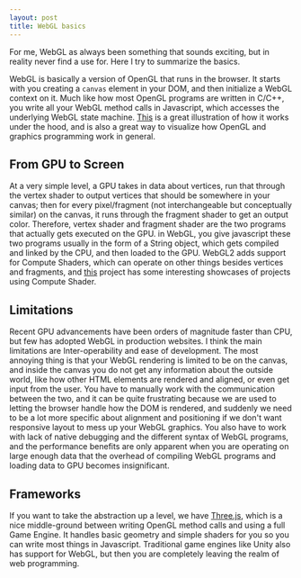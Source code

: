 ```yaml
---
layout: post
title: WebGL basics
---
```


For me, WebGL as always been something that sounds exciting, but in reality never find a use for. Here I try to summarize the basics.

WebGL is basically a version of OpenGL that runs in the browser. It starts with you creating a `canvas` element in your DOM, and then initialize a WebGL context on it. Much like how most OpenGL programs are written in C/C++, you write all your WebGL method calls in Javascript, which accesses the underlying WebGL state machine. [This](https://webgl2fundamentals.org/webgl/lessons/resources/webgl-state-diagram.html) is a great illustration of how it works under the hood, and is also a great way to visualize how OpenGL and graphics programming work in general.

## From GPU to Screen

At a very simple level, a GPU takes in data about vertices, run that through the vertex shader to output vertices that should be somewhere in your canvas; then for every pixel/fragment (not interchangeable but conceptually similar) on the canvas, it runs through the fragment shader to get an output color. Therefore, vertex shader and fragment shader are the two programs that actually gets executed on the GPU. in WebGL, you give javascript these two programs usually in the form of a String object, which gets compiled and linked by the CPU, and then loaded to the GPU. WebGL2 adds support for Compute Shaders, which can operate on other things besides vertices and fragments, and [this](https://github.com/9ballsyndrome/WebGL_Compute_shader) project has some interesting showcases of projects using Compute Shader.

## Limitations

Recent GPU advancements have been orders of magnitude faster than CPU, but few has adopted WebGL in production websites. I think the main limitations are Inter-operability and ease of development. The most annoying thing is that your WebGL rendering is limited to be on the canvas, and inside the canvas you do not get any information about the outside world, like how other HTML elements are rendered and aligned, or even get input from the user. You have to manually work with the communication between the two, and it can be quite frustrating because we are used to letting the browser handle how the DOM is rendered, and suddenly we need to be a lot more specific about alignment and positioning if we don't want responsive layout to mess up your WebGL graphics. You also have to work with lack of native debugging and the different syntax of WebGL programs, and the performance benefits are only apparent when you are operating on large enough data that the overhead of compiling WebGL programs and loading data to GPU becomes insignificant.

## Frameworks

If you want to take the abstraction up a level, we have [Three.js](https://threejs.org), which is a nice middle-ground between writing OpenGL method calls and using a full Game Engine. It handles basic geometry and simple shaders for you so you can write most things in Javascript. Traditional game engines like Unity also has support for WebGL, but then you are completely leaving the realm of web programming.
